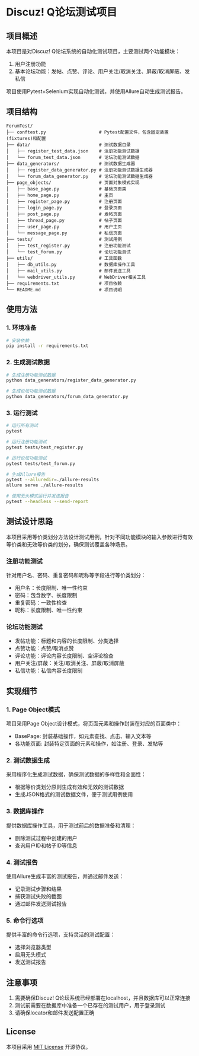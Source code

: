 # Discuz! Q论坛测试项目

## 项目概述

本项目是对Discuz! Q论坛系统的自动化测试项目，主要测试两个功能模块：
1. 用户注册功能
2. 基本论坛功能：发帖、点赞、评论、用户关注/取消关注、屏蔽/取消屏蔽、发私信

项目使用Pytest+Selenium实现自动化测试，并使用Allure自动生成测试报告。

## 项目结构

```
ForumTest/
├── conftest.py                    # Pytest配置文件，包含固定装置(fixtures)和配置
├── data/                          # 测试数据目录
│   ├── register_test_data.json    # 注册功能测试数据
│   └── forum_test_data.json       # 论坛功能测试数据
├── data_generators/               # 测试数据生成器
│   ├── register_data_generator.py # 注册功能测试数据生成器
│   └── forum_data_generator.py    # 论坛功能测试数据生成器
├── page_objects/                  # 页面对象模式实现
│   ├── base_page.py               # 基础页面类
│   ├── home_page.py               # 主页
│   ├── register_page.py           # 注册页面
│   ├── login_page.py              # 登录页面
│   ├── post_page.py               # 发帖页面
│   ├── thread_page.py             # 帖子页面
│   ├── user_page.py               # 用户主页
│   └── message_page.py            # 私信页面
├── tests/                         # 测试用例
│   ├── test_register.py           # 注册功能测试
│   └── test_forum.py              # 论坛功能测试
├── utils/                         # 工具函数
│   ├── db_utils.py                # 数据库操作工具
│   ├── mail_utils.py              # 邮件发送工具
│   └── webdriver_utils.py         # WebDriver相关工具
├── requirements.txt               # 项目依赖
└── README.md                      # 项目说明
```

## 使用方法

### 1. 环境准备

```bash
# 安装依赖
pip install -r requirements.txt
```

### 2. 生成测试数据

```bash
# 生成注册功能测试数据
python data_generators/register_data_generator.py

# 生成论坛功能测试数据
python data_generators/forum_data_generator.py
```

### 3. 运行测试

```bash
# 运行所有测试
pytest

# 运行注册功能测试
pytest tests/test_register.py

# 运行论坛功能测试
pytest tests/test_forum.py

# 生成Allure报告
pytest --alluredir=./allure-results
allure serve ./allure-results

# 使用无头模式运行并发送报告
pytest --headless --send-report
```

## 测试设计思路

本项目采用等价类划分方法设计测试用例，针对不同功能模块的输入参数进行有效等价类和无效等价类的划分，确保测试覆盖各种场景。

### 注册功能测试

针对用户名、密码、重复密码和昵称等字段进行等价类划分：
- 用户名：长度限制、唯一性约束
- 密码：包含数字、长度限制
- 重复密码：一致性检查
- 昵称：长度限制、唯一性约束

### 论坛功能测试

- 发帖功能：标题和内容的长度限制、分类选择
- 点赞功能：点赞/取消点赞
- 评论功能：评论内容长度限制、空评论检查
- 用户关注/屏蔽：关注/取消关注、屏蔽/取消屏蔽
- 私信功能：私信内容长度限制

## 实现细节

### 1. Page Object模式

项目采用Page Object设计模式，将页面元素和操作封装在对应的页面类中：

- BasePage: 封装基础操作，如元素查找、点击、输入文本等
- 各功能页面: 封装特定页面的元素和操作，如注册、登录、发帖等

### 2. 测试数据生成

采用程序化生成测试数据，确保测试数据的多样性和全面性：

- 根据等价类划分原则生成有效和无效的测试数据
- 生成JSON格式的测试数据文件，便于测试用例使用

### 3. 数据库操作

提供数据库操作工具，用于测试前后的数据准备和清理：

- 删除测试过程中创建的用户
- 查询用户ID和帖子ID等信息

### 4. 测试报告

使用Allure生成丰富的测试报告，并通过邮件发送：

- 记录测试步骤和结果
- 捕获测试失败的截图
- 通过邮件发送测试报告

### 5. 命令行选项

提供丰富的命令行选项，支持灵活的测试配置：

- 选择浏览器类型
- 启用无头模式
- 发送测试报告

## 注意事项

1. 需要确保Discuz! Q论坛系统已经部署在localhost，并且数据库可以正常连接
2. 测试前需要在数据库中准备一个已存在的测试用户，用于登录测试
3. 请确保locator和邮件发送配置正确

## License

本项目采用 [MIT License](LICENSE) 开源协议。